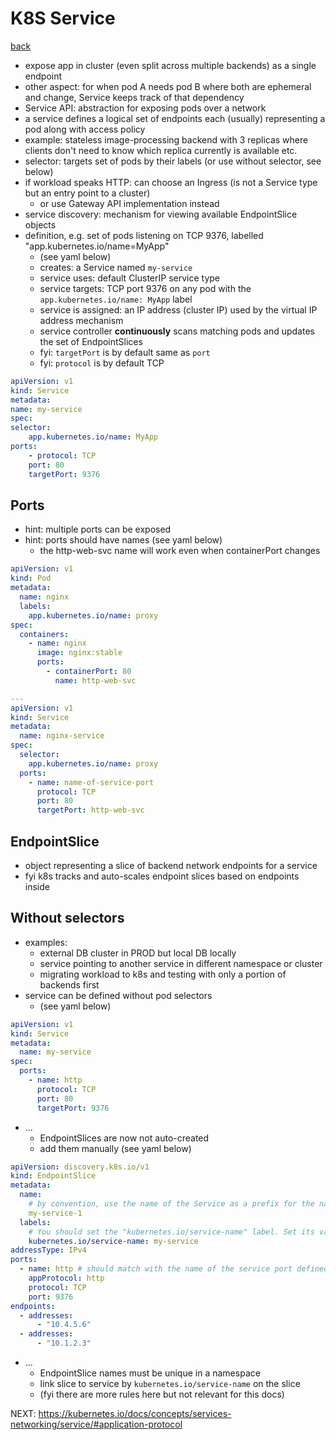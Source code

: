 # K8S Service

[back](README#service)

- expose app in cluster (even split across multiple backends) as a single endpoint
- other aspect: for when pod A needs pod B where both are ephemeral and change, Service keeps track of that dependency
- Service API: abstraction for exposing pods over a network
- a service defines a logical set of endpoints each (usually) representing a pod along with access policy
- example: stateless image-processing backend with 3 replicas where clients don't need to know which replica currently is available etc.
- selector: targets set of pods by their labels (or use without selector, see below)
- if workload speaks HTTP: can choose an Ingress (is not a Service type but an entry point to a cluster)
  - or use Gateway API implementation instead
- service discovery: mechanism for viewing available EndpointSlice objects
- definition, e.g. set of pods listening on TCP 9376, labelled "app.kubernetes.io/name=MyApp"
  - (see yaml below)
  - creates: a Service named `my-service`
  - service uses: default ClusterIP service type
  - service targets: TCP port 9376 on any pod with the `app.kubernetes.io/name: MyApp` label
  - service is assigned: an IP address (cluster IP) used by the virtual IP address mechanism
  - service controller **continuously** scans matching pods and updates the set of EndpointSlices
  - fyi: `targetPort` is by default same as `port`
  - fyi: `protocol` is by default TCP

```yaml
apiVersion: v1
kind: Service
metadata:
name: my-service
spec:
selector:
    app.kubernetes.io/name: MyApp
ports:
    - protocol: TCP
    port: 80
    targetPort: 9376
```

## Ports

- hint: multiple ports can be exposed
- hint: ports should have names (see yaml below)
  - the http-web-svc name will work even when containerPort changes

```yaml
apiVersion: v1
kind: Pod
metadata:
  name: nginx
  labels:
    app.kubernetes.io/name: proxy
spec:
  containers:
    - name: nginx
      image: nginx:stable
      ports:
        - containerPort: 80
          name: http-web-svc

---
apiVersion: v1
kind: Service
metadata:
  name: nginx-service
spec:
  selector:
    app.kubernetes.io/name: proxy
  ports:
    - name: name-of-service-port
      protocol: TCP
      port: 80
      targetPort: http-web-svc
```

## EndpointSlice

- object representing a slice of backend network endpoints for a service
- fyi k8s tracks and auto-scales endpoint slices based on endpoints inside

## Without selectors

- examples:
  - external DB cluster in PROD but local DB locally
  - service pointing to another service in different namespace or cluster
  - migrating workload to k8s and testing with only a portion of backends first
- service can be defined without pod selectors
  - (see yaml below)

```yaml
apiVersion: v1
kind: Service
metadata:
  name: my-service
spec:
  ports:
    - name: http
      protocol: TCP
      port: 80
      targetPort: 9376
```

- ...
  - EndpointSlices are now not auto-created
  - add them manually (see yaml below)

```yaml
apiVersion: discovery.k8s.io/v1
kind: EndpointSlice
metadata:
  name:
    # by convention, use the name of the Service as a prefix for the name of the EndpointSlice
    my-service-1
  labels:
    # You should set the "kubernetes.io/service-name" label. Set its value to match the name of the Service
    kubernetes.io/service-name: my-service
addressType: IPv4
ports:
  - name: http # should match with the name of the service port defined above
    appProtocol: http
    protocol: TCP
    port: 9376
endpoints:
  - addresses:
      - "10.4.5.6"
  - addresses:
      - "10.1.2.3"
```

- ...
  - EndpointSlice names must be unique in a namespace
  - link slice to service by `kubernetes.io/service-name` on the slice
  - (fyi there are more rules here but not relevant for this docs)

NEXT: https://kubernetes.io/docs/concepts/services-networking/service/#application-protocol

